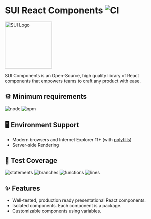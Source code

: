 # SUI React Components ![CI](https://github.com/SUI-Components/sui-components/workflows/CI/badge.svg)

<img src="https://avatars2.githubusercontent.com/u/13288987?s=200&v=4" alt="SUI Logo" width="150">

SUI Components is an Open-Source, high quality library of React components that empowers teams to craft any product with ease.

## ⚙️ Minimum requirements
![node](https://shields.io/badge/node-v16+-lightgray?logo=nodedotjs&logoWidth=20&style=for-the-badge)
![npm](https://shields.io/badge/npm-v7+-lightgrey?logo=npm&logoWidth=20&style=for-the-badge)

## 🖥 Environment Support

- Modern browsers and Internet Explorer 11+ (with [polyfills](https://github.com/SUI-Components/sui/tree/master/packages/sui-polyfills))
- Server-side Rendering

## 🧪 Test Coverage

![statements](https://shields.io/badge/statements-64.84%25-red)
![branches](https://shields.io/badge/branches-48.18%25-550000)
![functions](https://shields.io/badge/functions-47.8%25-550000)
![lines](https://shields.io/badge/lines-66.73%25-red)

## ✨ Features

- Well-tested, production ready presentational React components.
- Isolated components. Each component is a package.
- Customizable components using variables.
